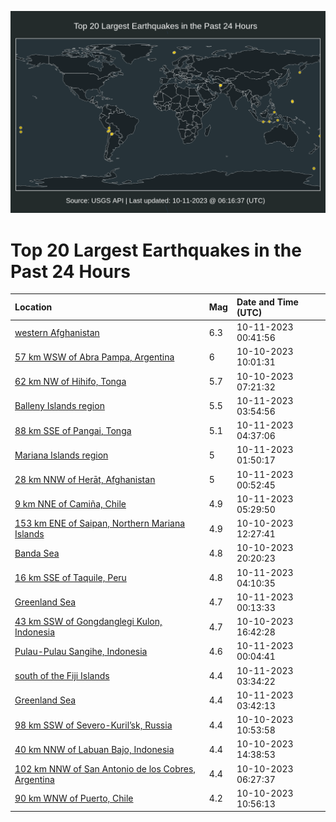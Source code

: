 ![Map](./map.png)

# Top 20 Largest Earthquakes in the Past 24 Hours

| Location | Mag | Date and Time (UTC) |
|:---|:---|:---|
| [western Afghanistan](https://earthquake.usgs.gov/earthquakes/eventpage/us6000len8) | 6.3 | 10-11-2023 00:41:56 |
| [57 km WSW of Abra Pampa, Argentina](https://earthquake.usgs.gov/earthquakes/eventpage/us6000legn) | 6 | 10-10-2023 10:01:31 |
| [62 km NW of Hihifo, Tonga](https://earthquake.usgs.gov/earthquakes/eventpage/us6000leg0) | 5.7 | 10-10-2023 07:21:32 |
| [Balleny Islands region](https://earthquake.usgs.gov/earthquakes/eventpage/us6000lepj) | 5.5 | 10-11-2023 03:54:56 |
| [88 km SSE of Pangai, Tonga](https://earthquake.usgs.gov/earthquakes/eventpage/us6000leps) | 5.1 | 10-11-2023 04:37:06 |
| [Mariana Islands region](https://earthquake.usgs.gov/earthquakes/eventpage/us6000lep0) | 5 | 10-11-2023 01:50:17 |
| [28 km NNW of Herāt, Afghanistan](https://earthquake.usgs.gov/earthquakes/eventpage/us6000leng) | 5 | 10-11-2023 00:52:45 |
| [9 km NNE of Camiña, Chile](https://earthquake.usgs.gov/earthquakes/eventpage/us6000lepx) | 4.9 | 10-11-2023 05:29:50 |
| [153 km ENE of Saipan, Northern Mariana Islands](https://earthquake.usgs.gov/earthquakes/eventpage/us6000leh9) | 4.9 | 10-10-2023 12:27:41 |
| [Banda Sea](https://earthquake.usgs.gov/earthquakes/eventpage/us6000lelx) | 4.8 | 10-10-2023 20:20:23 |
| [16 km SSE of Taquile, Peru](https://earthquake.usgs.gov/earthquakes/eventpage/us6000lepk) | 4.8 | 10-11-2023 04:10:35 |
| [Greenland Sea](https://earthquake.usgs.gov/earthquakes/eventpage/us6000len5) | 4.7 | 10-11-2023 00:13:33 |
| [43 km SSW of Gongdanglegi Kulon, Indonesia](https://earthquake.usgs.gov/earthquakes/eventpage/us6000lei9) | 4.7 | 10-10-2023 16:42:28 |
| [Pulau-Pulau Sangihe, Indonesia](https://earthquake.usgs.gov/earthquakes/eventpage/us6000len4) | 4.6 | 10-11-2023 00:04:41 |
| [south of the Fiji Islands](https://earthquake.usgs.gov/earthquakes/eventpage/us6000lepe) | 4.4 | 10-11-2023 03:34:22 |
| [Greenland Sea](https://earthquake.usgs.gov/earthquakes/eventpage/us6000lepf) | 4.4 | 10-11-2023 03:42:13 |
| [98 km SSW of Severo-Kuril’sk, Russia](https://earthquake.usgs.gov/earthquakes/eventpage/us6000legz) | 4.4 | 10-10-2023 10:53:58 |
| [40 km NNW of Labuan Bajo, Indonesia](https://earthquake.usgs.gov/earthquakes/eventpage/us6000lehv) | 4.4 | 10-10-2023 14:38:53 |
| [102 km NNW of San Antonio de los Cobres, Argentina](https://earthquake.usgs.gov/earthquakes/eventpage/us6000lefq) | 4.4 | 10-10-2023 06:27:37 |
| [90 km WNW of Puerto, Chile](https://earthquake.usgs.gov/earthquakes/eventpage/us6000legx) | 4.2 | 10-10-2023 10:56:13 |
